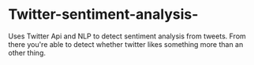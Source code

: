 # Twitter-sentiment-analysis-

Uses Twitter Api and NLP to detect sentiment analysis from tweets. From there you're able to detect whether twitter likes something more than an other thing. 
